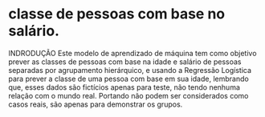 # classe de pessoas com base no salário.
INDRODUÇÃO
Este modelo de aprendizado de máquina tem como objetivo prever as classes de pessoas com base na idade e salário de pessoas separadas por agrupamento hierárquico, e usando a Regressão Logística para prever a classe de uma pessoa com base em sua idade, lembrando que, esses dados são fictícios apenas para teste, não tendo nenhuma relação com o mundo real. Portando não podem ser considerados como casos reais, são apenas para demonstrar os grupos.

